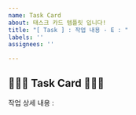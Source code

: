 ```yaml
---
name: Task Card
about: 태스크 카드 템플릿 입니다!
title: "[ Task ] : 작업 내용 - E : "
labels: ''
assignees: ''

---
```


## 🧑🏻‍💻 Task Card 👩🏻‍💻

작업 상세 내용 :
